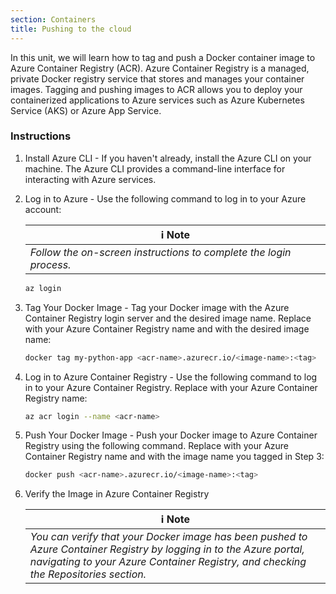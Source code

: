 ```yaml
---
section: Containers
title: Pushing to the cloud
---
```


In this unit, we will learn how to tag and push a Docker container image to Azure Container Registry (ACR). Azure Container Registry is a managed, private Docker registry service that stores and manages your container images. Tagging and pushing images to ACR allows you to deploy your containerized applications to Azure services such as Azure Kubernetes Service (AKS) or Azure App Service.

### Instructions

1. Install Azure CLI - If you haven't already, install the Azure CLI on your machine. The Azure CLI provides a command-line interface for interacting with Azure services.

2. Log in to Azure - Use the following command to log in to your Azure account:
   
    | ℹ️ Note                                   | 
    |------------------------------------------|
    | _Follow the on-screen instructions to complete the login process._ | 

    ```bash
    az login
    ```

3. Tag Your Docker Image - Tag your Docker image with the Azure Container Registry login server and the desired image name. Replace <acr-name> with your Azure Container Registry name and <image-name> with the desired image name:

    ```bash
    docker tag my-python-app <acr-name>.azurecr.io/<image-name>:<tag>
    ```

4. Log in to Azure Container Registry - Use the following command to log in to your Azure Container Registry. Replace <acr-name> with your Azure Container Registry name:
    ```bash
    az acr login --name <acr-name>
    ```

5. Push Your Docker Image - Push your Docker image to Azure Container Registry using the following command. Replace <acr-name> with your Azure Container Registry name and <image-name> with the image name you tagged in Step 3:

    ```bash
    docker push <acr-name>.azurecr.io/<image-name>:<tag>
    ```

6. Verify the Image in Azure Container Registry

    | ℹ️ Note                                   | 
    |------------------------------------------|
    | _You can verify that your Docker image has been pushed to Azure Container Registry by logging in to the Azure portal, navigating to your Azure Container Registry, and checking the Repositories section._ | 




